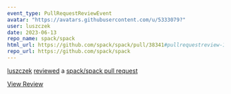 ```yaml
---
event_type: PullRequestReviewEvent
avatar: "https://avatars.githubusercontent.com/u/5333079?"
user: luszczek
date: 2023-06-13
repo_name: spack/spack
html_url: https://github.com/spack/spack/pull/38341#pullrequestreview-1476061147
repo_url: https://github.com/spack/spack
---
```


<a href='https://github.com/luszczek' target='_blank'>luszczek</a> <a href='https://github.com/spack/spack/pull/38341#pullrequestreview-1476061147' target='_blank'>reviewed</a> a <a href='https://github.com/spack/spack/pull/38341' target='_blank'>spack/spack pull request</a>

<small></small>

<a href='https://github.com/spack/spack/pull/38341#pullrequestreview-1476061147' target='_blank'>View Review</a>